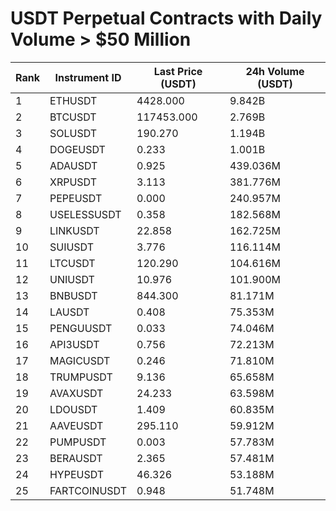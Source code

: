 # USDT Perpetual Contracts with Daily Volume > $50 Million

| Rank | Instrument ID | Last Price (USDT) | 24h Volume (USDT) |
|------|---------------|-------------------|-------------------|
| 1 | ETHUSDT | 4428.000 | 9.842B |
| 2 | BTCUSDT | 117453.000 | 2.769B |
| 3 | SOLUSDT | 190.270 | 1.194B |
| 4 | DOGEUSDT | 0.233 | 1.001B |
| 5 | ADAUSDT | 0.925 | 439.036M |
| 6 | XRPUSDT | 3.113 | 381.776M |
| 7 | PEPEUSDT | 0.000 | 240.957M |
| 8 | USELESSUSDT | 0.358 | 182.568M |
| 9 | LINKUSDT | 22.858 | 162.725M |
| 10 | SUIUSDT | 3.776 | 116.114M |
| 11 | LTCUSDT | 120.290 | 104.616M |
| 12 | UNIUSDT | 10.976 | 101.900M |
| 13 | BNBUSDT | 844.300 | 81.171M |
| 14 | LAUSDT | 0.408 | 75.353M |
| 15 | PENGUUSDT | 0.033 | 74.046M |
| 16 | API3USDT | 0.756 | 72.213M |
| 17 | MAGICUSDT | 0.246 | 71.810M |
| 18 | TRUMPUSDT | 9.136 | 65.658M |
| 19 | AVAXUSDT | 24.233 | 63.598M |
| 20 | LDOUSDT | 1.409 | 60.835M |
| 21 | AAVEUSDT | 295.110 | 59.912M |
| 22 | PUMPUSDT | 0.003 | 57.783M |
| 23 | BERAUSDT | 2.365 | 57.481M |
| 24 | HYPEUSDT | 46.326 | 53.188M |
| 25 | FARTCOINUSDT | 0.948 | 51.748M |
